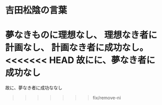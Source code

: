 # 吉田松陰の言葉


夢なきものに理想なし、
理想なき者に計画なし、
計画なき者に成功なし。
<<<<<<< HEAD
故にに、夢なき者に成功なし
=======
故に、夢なき者に成功ななし

>>>>>>> fix/remove-ni





